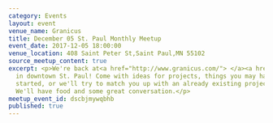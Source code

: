 ```yaml
---
category: Events
layout: event
venue_name: Granicus
title: December 05 St. Paul Monthly Meetup
event_date: 2017-12-05 18:00:00
venue_location: 408 Saint Peter St,Saint Paul,MN 55102
source_meetup_content: true
excerpt: <p>We're back at<a href="http://www.granicus.com/"> </a><a href="https://granicus.com">Granicus</a>
  in downtown St. Paul! Come with ideas for projects, things you may have already
  started, or we'll try to match you up with an already existing project or idea.
  We'll have food and some great conversation.</p>
meetup_event_id: dscbjmywqbhb
published: true
---
```

